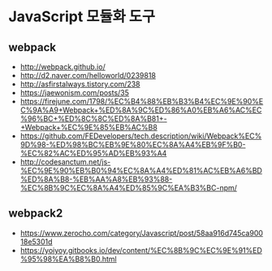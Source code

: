 JavaScript 모듈화 도구
========================

webpack
---------------
* http://webpack.github.io/
* http://d2.naver.com/helloworld/0239818
* http://asfirstalways.tistory.com/238
* https://jaewonism.com/posts/35
* https://firejune.com/1798/%EC%B4%88%EB%B3%B4%EC%9E%90%EC%9A%A9+Webpack+%ED%8A%9C%ED%86%A0%EB%A6%AC%EC%96%BC+%ED%8C%8C%ED%8A%B81+-+Webpack+%EC%9E%85%EB%AC%B8
* https://github.com/FEDevelopers/tech.description/wiki/Webpack%EC%9D%98-%ED%98%BC%EB%9E%80%EC%8A%A4%EB%9F%B0-%EC%82%AC%ED%95%AD%EB%93%A4
* http://codesanctum.net/js-%EC%9E%90%EB%B0%94%EC%8A%A4%ED%81%AC%EB%A6%BD%ED%8A%B8-%EB%AA%A8%EB%93%88-%EC%8B%9C%EC%8A%A4%ED%85%9C%EA%B3%BC-npm/

webpack2
---------------
* https://www.zerocho.com/category/Javascript/post/58aa916d745ca90018e5301d
* https://yoiyoy.gitbooks.io/dev/content/%EC%8B%9C%EC%9E%91%ED%95%98%EA%B8%B0.html
